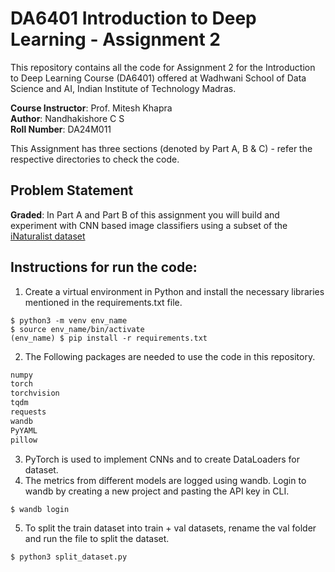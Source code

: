 # DA6401 Introduction to Deep Learning - Assignment 2
This repository contains all the code for Assignment 2 for the Introduction to Deep Learning Course (DA6401) offered at Wadhwani School of Data Science and AI, Indian Institute of Technology Madras. 

**Course Instructor**: Prof. Mitesh Khapra <br>
**Author**: Nandhakishore C S <br>
**Roll Number**: DA24M011 

This Assignment has three sections (denoted by Part A, B & C) - refer the respective directories to check the code. 

## Problem Statement
**Graded**: In Part A and Part B of this assignment you will build and experiment with CNN based image classifiers using a subset of the [iNaturalist dataset](https://storage.googleapis.com/wandb_datasets/nature_12K.zip) <br>


## Instructions for run the code: 

1. Create a virtual environment in Python and install the necessary libraries mentioned in the requirements.txt file. 
```console 
$ python3 -m venv env_name 
$ source env_name/bin/activate 
(env_name) $ pip install -r requirements.txt
```

2. The Following packages are needed to use the code in this repository. 
```txt
numpy 
torch 
torchvision
tqdm 
requests
wandb
PyYAML 
pillow
```
3. PyTorch is used to implement CNNs and to create DataLoaders for dataset. 
4. The metrics from different models are logged using wandb. Login to wandb by creating a new project and pasting the API key in CLI. 
```console 
$ wandb login 
```
5. To split the train dataset into train + val datasets, rename the val folder and run the file to split the dataset. 
```python
$ python3 split_dataset.py
```
